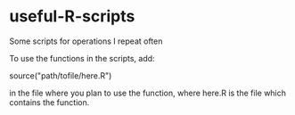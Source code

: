 # useful-R-scripts
Some scripts for operations I repeat often

To use the functions in the scripts, add:

source("path/tofile/here.R")

in the file where you plan to use the function, where here.R is the file which contains the function.

